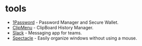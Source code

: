 # tools

- [1Password](https://itunes.apple.com/in/app/1password-password-manager/id443987910?mt=12) - Password Manager and Secure Wallet.
- [ClipMenu](http://www.clipmenu.com/) - ClipBoard History Manager.
- [Slack](https://itunes.apple.com/in/app/slack/id803453959) - Messaging app for teams.
- [Spectacle](https://www.spectacleapp.com/) - Easily organize windows without using a mouse.

